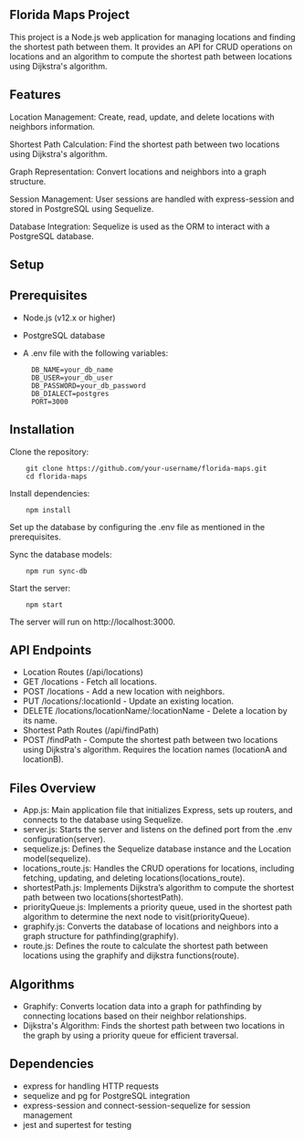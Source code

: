 Florida Maps Project
--------------------------------

This project is a Node.js web application for managing locations and finding the shortest path between them. It provides an API for CRUD operations on locations and an algorithm to compute the shortest path between locations using Dijkstra's algorithm.

Features
---------------------
Location Management: Create, read, update, and delete locations with neighbors information.

Shortest Path Calculation: Find the shortest path between two locations using Dijkstra's algorithm.

Graph Representation: Convert locations and neighbors into a graph structure.

Session Management: User sessions are handled with express-session and stored in PostgreSQL using Sequelize.

Database Integration: Sequelize is used as the ORM to interact with a PostgreSQL database.

Setup
---------------
Prerequisites
-------------------
* Node.js (v12.x or higher)
* PostgreSQL database
* A .env file with the following variables:

        DB_NAME=your_db_name
        DB_USER=your_db_user
        DB_PASSWORD=your_db_password
        DB_DIALECT=postgres
        PORT=3000

Installation
-------------------
Clone the repository:

        git clone https://github.com/your-username/florida-maps.git
        cd florida-maps
        
Install dependencies:

        npm install
        
Set up the database by configuring the .env file as mentioned in the prerequisites.

Sync the database models:

        npm run sync-db
        
Start the server:

        npm start
        
The server will run on http://localhost:3000.

API Endpoints
-------------------
* Location Routes (/api/locations)
* GET /locations - Fetch all locations.
* POST /locations - Add a new location with neighbors.
* PUT /locations/:locationId - Update an existing location.
* DELETE /locations/locationName/:locationName - Delete a location by its name.
* Shortest Path Routes (/api/findPath)
* POST /findPath - Compute the shortest path between two locations using Dijkstra's algorithm. Requires the location names (locationA and locationB).

Files Overview
------------------
* App.js: Main application file that initializes Express, sets up routers, and connects to the database using Sequelize.
* server.js: Starts the server and listens on the defined port from the .env configuration​(server).
* sequelize.js: Defines the Sequelize database instance and the Location model​(sequelize).
* locations_route.js: Handles the CRUD operations for locations, including fetching, updating, and deleting locations​(locations_route).
* shortestPath.js: Implements Dijkstra’s algorithm to compute the shortest path between two locations​(shortestPath).
* priorityQueue.js: Implements a priority queue, used in the shortest path algorithm to determine the next node to visit​(priorityQueue).
* graphify.js: Converts the database of locations and neighbors into a graph structure for pathfinding​(graphify).
* route.js: Defines the route to calculate the shortest path between locations using the graphify and dijkstra functions​(route).

Algorithms
-------------------
* Graphify: Converts location data into a graph for pathfinding by connecting locations based on their neighbor relationships.
* Dijkstra's Algorithm: Finds the shortest path between two locations in the graph by using a priority queue for efficient traversal.

Dependencies
--------------------
* express for handling HTTP requests
* sequelize and pg for PostgreSQL integration
* express-session and connect-session-sequelize for session management
* jest and supertest for testing
